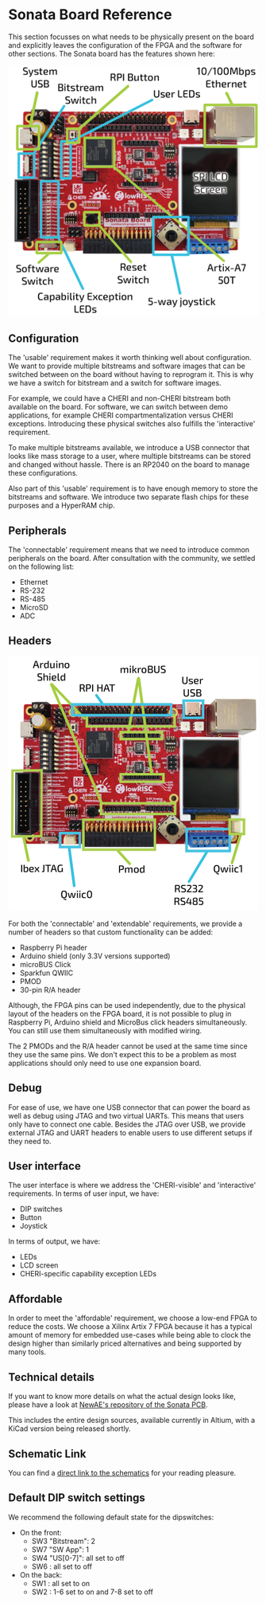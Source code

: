 # Sonata Board Reference

This section focusses on what needs to be physically present on the board and explicitly leaves the configuration of the FPGA and the software for other sections. The Sonata board has the features shown here:

![The Sonata Board](img/board-features.jpg)

## Configuration

The 'usable' requirement makes it worth thinking well about configuration.
We want to provide multiple bitstreams and software images that can be switched between on the board without having to reprogram it.
This is why we have a switch for bitstream and a switch for software images.

For example, we could have a CHERI and non-CHERI bitstream both available on the board.
For software, we can switch between demo applications, for example CHERI compartmentalization versus CHERI exceptions.
Introducing these physical switches also fulfills the 'interactive' requirement.

To make multiple bitstreams available, we introduce a USB connector that looks like mass storage to a user, where multiple bitstreams can be stored and changed without hassle.
There is an RP2040 on the board to manage these configurations.

Also part of this 'usable' requirement is to have enough memory to store the bitstreams and software.
We introduce two separate flash chips for these purposes and a HyperRAM chip.

## Peripherals

The 'connectable' requirement means that we need to introduce common peripherals on the board.
After consultation with the community, we settled on the following list:
- Ethernet
- RS-232
- RS-485
- MicroSD
- ADC

## Headers

![The Sonata Board](img/board-headers.jpg)

For both the 'connectable' and 'extendable' requirements, we provide a number of headers so that custom functionality can be added:
- Raspberry Pi header
- Arduino shield (only 3.3V versions supported)
- microBUS Click
- Sparkfun QWIIC
- PMOD
- 30-pin R/A header

Although, the FPGA pins can be used independently, due to the physical layout of the headers on the FPGA board, it is not possible to plug in Raspberry Pi, Arduino shield and MicroBus click headers simultaneously.
You can still use them simultaneously with modified wiring.

The 2 PMODs and the R/A header cannot be used at the same time since they use the same pins.
We don't expect this to be a problem as most applications should only need to use one expansion board.

## Debug

For ease of use, we have one USB connector that can power the board as well as debug using JTAG and two virtual UARTs.
This means that users only have to connect one cable.
Besides the JTAG over USB, we provide external JTAG and UART headers to enable users to use different setups if they need to.

## User interface

The user interface is where we address the 'CHERI-visible' and 'interactive' requirements.
In terms of user input, we have:
- DIP switches
- Button
- Joystick

In terms of output, we have:
- LEDs
- LCD screen
- CHERI-specific capability exception LEDs

## Affordable

In order to meet the 'affordable' requirement, we choose a low-end FPGA to reduce the costs.
We choose a Xilinx Artix 7 FPGA because it has a typical amount of memory for embedded use-cases while being able to clock the design higher than similarly priced alternatives and being supported by many tools.

## Technical details

If you want to know more details on what the actual design looks like, please have a look at [NewAE's repository of the Sonata PCB](https://github.com/newaetech/sonata-pcb).

This includes the entire design sources, available currently in Altium, with a KiCad version being released shortly.

## Schematic Link

You can find a [direct link to the schematics](https://github.com/newaetech/sonata-pcb/blob/main/sonata-schematics-r08.pdf) for your reading pleasure.

## Default DIP switch settings

We recommend the following default state for the dipswitches:
- On the front:
    - SW3 "Bitstream": 2
    - SW7 "SW App": 1
    - SW4 "US[0-7]": all set to off
    - SW6 : all set to off
- On the back:
    - SW1 : all set to on
    - SW2 : 1-6 set to on and 7-8 set to off


